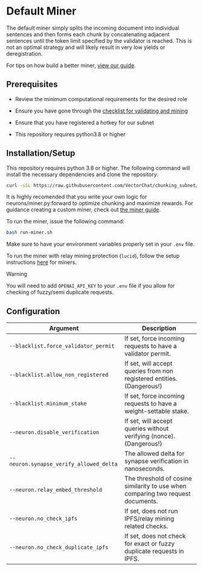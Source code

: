 # Default Miner

The default miner simply splits the incoming document into individual sentences and then forms each chunk by concatenating adjacent sentences until the token limit specified by the validator is reached. This is not an optimal strategy and will likely result in very low yields or deregistration.

For tips on how build a better miner, [view our guide](./miner_guide.md).

## Prerequisites

- Review the minimum computational requirements for the desired role

- Ensure you have gone through the [checklist for validating and mining](https://docs.bittensor.com/subnets/checklist-for-validating-mining)

- Ensure that you have registered a hotkey for our subnet

- This repository requires python3.8 or higher

## Installation/Setup

This repository requires python 3.8 or higher. The following command will install the necessary dependencies and clone the repository:

```bash
curl -sSL https://raw.githubusercontent.com/VectorChat/chunking_subnet/main/setup.sh | bash
```

It is highly recomended that you write your own logic for neurons/miner.py:forward to optimize chunking and maximize rewards. For guidance creating a custom miner, check out [the miner guide](./miner_guide.md).

To run the miner, issue the following command:

```bash
bash run-miner.sh
```

Make sure to have your environment variables properly set in your `.env` file.

To run the miner with relay mining protection (`lucid`), follow the setup instructions [here](./lucid/setup.md) for miners.

> [!WARNING]
> You will need to add `OPENAI_API_KEY` to your `.env` file if you allow for checking of fuzzy/semi duplicate requests.

## Configuration

| Argument                                | Description                                                                     |
| --------------------------------------- | ------------------------------------------------------------------------------- |
| `--blacklist.force_validator_permit`    | If set, force incoming requests to have a validator permit.                     |
| `--blacklist.allow_non_registered`      | If set, will accept queries from non registered entities. (Dangerous!)   |
| `--blacklist.minimum_stake`             | If set, force incoming requests to have a weight-settable stake.                |
| `--neuron.disable_verification`         | If set, will accept queries without verifying (nonce). (Dangerous!)              |
| `--neuron.synapse_verify_allowed_delta` | The allowed delta for synapse verification in nanoseconds.                      |
| `--neuron.relay_embed_threshold`        | The threshold of cosine similarity to use when comparing two request documents. |
| `--neuron.no_check_ipfs`                | If set, does not run IPFS/relay mining related checks.                          |
| `--neuron.no_check_duplicate_ipfs`      | If set, does not check for exact or fuzzy duplicate requests in IPFS.           |
